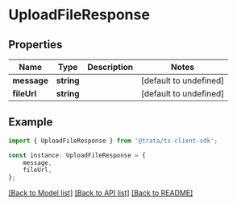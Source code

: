 # UploadFileResponse


## Properties

Name | Type | Description | Notes
------------ | ------------- | ------------- | -------------
**message** | **string** |  | [default to undefined]
**fileUrl** | **string** |  | [default to undefined]

## Example

```typescript
import { UploadFileResponse } from '@trata/ts-client-sdk';

const instance: UploadFileResponse = {
    message,
    fileUrl,
};
```

[[Back to Model list]](../README.md#documentation-for-models) [[Back to API list]](../README.md#documentation-for-api-endpoints) [[Back to README]](../README.md)

